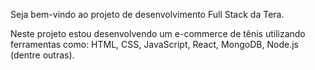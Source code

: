 Seja bem-vindo ao projeto de desenvolvimento Full Stack da Tera.

Neste projeto estou desenvolvendo um e-commerce de tênis utilizando ferramentas como: HTML, CSS, JavaScript, React, MongoDB, Node.js (dentre outras).
